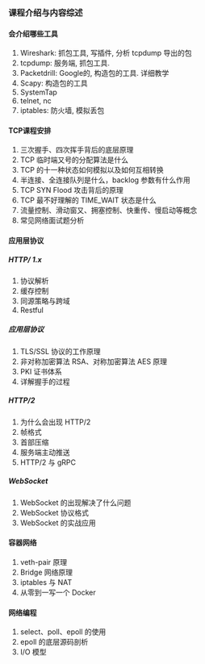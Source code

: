 ### 课程介绍与内容综述

#### 会介绍哪些工具

1. Wireshark: 抓包工具, 写插件, 分析 tcpdump 导出的包
2. tcpdump: 服务端, 抓包工具.
3. Packetdrill: Google的, 构造包的工具. 详细教学
4. Scapy: 构造包的工具
5. SystemTap 
6. telnet, nc
7. iptables: 防火墙, 模拟丢包



#### TCP课程安排

1. 三次握⼿、四次挥⼿背后的底层原理
2. TCP 临时端⼜号的分配算法是什么
3. TCP 的⼗⼀种状态如何模拟以及如何互相转换
4. 半连接、全连接队列是什么，backlog 参数有什么作⽤
5. TCP SYN Flood 攻击背后的原理
6. TCP 最不好理解的 TIME_WAIT 状态是什么
7. 流量控制、滑动窗⼜、拥塞控制、快重传、慢启动等概念
8. 常见⽹络⾯试题分析



#### 应⽤层协议

##### HTTP/ 1.x

1. 协议解析
2. 缓存控制
3. 同源策略与跨域
4. Restful

##### 应⽤层协议

1. TLS/SSL 协议的⼯作原理
2. ⾮对称加密算法 RSA、对称加密算法 AES 原理
3. PKI 证书体系
4. 详解握⼿的过程

##### HTTP/2

1. 为什么会出现 HTTP/2
2. 帧格式
3. ⾸部压缩
4. 服务端主动推送
5. HTTP/2 与 gRPC

##### WebSocket

1. WebSocket 的出现解决了什么问题
2. WebSocket 协议格式
3. WebSocket 的实战应⽤



#### 容器⽹络

1. veth-pair 原理
2. Bridge ⽹络原理
3. iptables 与 NAT
4. 从零到⼀写⼀个 Docker



#### ⽹络编程

1. select、poll、epoll 的使⽤
2. epoll 的底层源码剖析
3. I/O 模型

